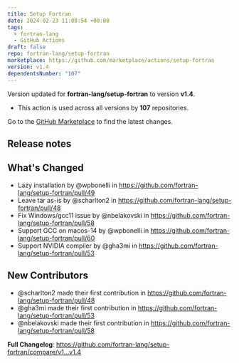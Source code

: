 ```yaml
---
title: Setup Fortran
date: 2024-02-23 11:08:54 +00:00
tags:
  - fortran-lang
  - GitHub Actions
draft: false
repo: fortran-lang/setup-fortran
marketplace: https://github.com/marketplace/actions/setup-fortran
version: v1.4
dependentsNumber: "107"
---
```



Version updated for **fortran-lang/setup-fortran** to version **v1.4**.
- This action is used across all versions by **107** repositories.

Go to the [GitHub Marketplace](https://github.com/marketplace/actions/setup-fortran) to find the latest changes.

## Release notes

## What's Changed
* Lazy installation by @wpbonelli in https://github.com/fortran-lang/setup-fortran/pull/49
* Leave tar as-is by @scharlton2 in https://github.com/fortran-lang/setup-fortran/pull/48
* Fix Windows/gcc11 issue by @nbelakovski in https://github.com/fortran-lang/setup-fortran/pull/58
* Support GCC on macos-14 by @wpbonelli in https://github.com/fortran-lang/setup-fortran/pull/60
* Support NVIDIA compiler by @gha3mi in https://github.com/fortran-lang/setup-fortran/pull/53

## New Contributors
* @scharlton2 made their first contribution in https://github.com/fortran-lang/setup-fortran/pull/48
* @gha3mi made their first contribution in https://github.com/fortran-lang/setup-fortran/pull/53
* @nbelakovski made their first contribution in https://github.com/fortran-lang/setup-fortran/pull/58

**Full Changelog**: https://github.com/fortran-lang/setup-fortran/compare/v1...v1.4
